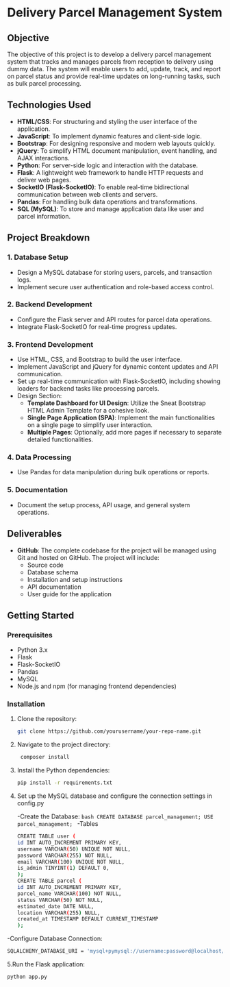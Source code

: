 # Delivery Parcel Management System

## Objective

The objective of this project is to develop a delivery parcel management system that tracks and manages parcels from reception to delivery using dummy data. The system will enable users to add, update, track, and report on parcel status and provide real-time updates on long-running tasks, such as bulk parcel processing.

## Technologies Used

- **HTML/CSS**: For structuring and styling the user interface of the application.
- **JavaScript**: To implement dynamic features and client-side logic.
- **Bootstrap**: For designing responsive and modern web layouts quickly.
- **jQuery**: To simplify HTML document manipulation, event handling, and AJAX interactions.
- **Python**: For server-side logic and interaction with the database.
- **Flask**: A lightweight web framework to handle HTTP requests and deliver web pages.
- **SocketIO (Flask-SocketIO)**: To enable real-time bidirectional communication between web clients and servers.
- **Pandas**: For handling bulk data operations and transformations.
- **SQL (MySQL)**: To store and manage application data like user and parcel information.

## Project Breakdown

### 1. Database Setup

- Design a MySQL database for storing users, parcels, and transaction logs.
- Implement secure user authentication and role-based access control.

### 2. Backend Development

- Configure the Flask server and API routes for parcel data operations.
- Integrate Flask-SocketIO for real-time progress updates.

### 3. Frontend Development

- Use HTML, CSS, and Bootstrap to build the user interface.
- Implement JavaScript and jQuery for dynamic content updates and API communication.
- Set up real-time communication with Flask-SocketIO, including showing loaders for backend tasks like processing parcels.
- Design Section:
  - **Template Dashboard for UI Design**: Utilize the Sneat Bootstrap HTML Admin Template for a cohesive look.
  - **Single Page Application (SPA)**: Implement the main functionalities on a single page to simplify user interaction.
  - **Multiple Pages**: Optionally, add more pages if necessary to separate detailed functionalities.

### 4. Data Processing

- Use Pandas for data manipulation during bulk operations or reports.

### 5. Documentation

- Document the setup process, API usage, and general system operations.

## Deliverables

- **GitHub**: The complete codebase for the project will be managed using Git and hosted on GitHub. The project will include:
  - Source code
  - Database schema
  - Installation and setup instructions
  - API documentation
  - User guide for the application

## Getting Started

### Prerequisites

- Python 3.x
- Flask
- Flask-SocketIO
- Pandas
- MySQL
- Node.js and npm (for managing frontend dependencies)

### Installation

1. Clone the repository:

   ```bash
   git clone https://github.com/yourusername/your-repo-name.git

2. Navigate to the project directory:
   ```bash
    composer install
    ```
3. Install the Python dependencies:
    ```bash
   pip install -r requirements.txt
4. Set up the MySQL database and configure the connection settings in config.py
  
   -Create the Database:
         ```bash
          CREATE DATABASE parcel_management;
          USE parcel_management;
         ```
   -Tables
    ```bash
    CREATE TABLE user (
    id INT AUTO_INCREMENT PRIMARY KEY,
    username VARCHAR(50) UNIQUE NOT NULL,
    password VARCHAR(255) NOT NULL,
    email VARCHAR(100) UNIQUE NOT NULL,
    is_admin TINYINT(1) DEFAULT 0,  
   );
    CREATE TABLE parcel (
    id INT AUTO_INCREMENT PRIMARY KEY,
    parcel_name VARCHAR(100) NOT NULL,
    status VARCHAR(50) NOT NULL,
    estimated_date DATE NULL,
    location VARCHAR(255) NULL,
    created_at TIMESTAMP DEFAULT CURRENT_TIMESTAMP
    );
      ```
-Configure Database Connection:
```bash
SQLALCHEMY_DATABASE_URI = 'mysql+pymysql://username:password@localhost/parcel_management'
```

5.Run the Flask application:
```bash
python app.py
```






